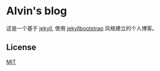 # Alvin's blog

这是一个基于 [jekyll](http://jekyllrb.com/), 使用 [jekyllbootstrap](http://jekyllbootstrap.com/) 风格建立的个人博客。

## License

[MIT](http://opensource.org/licenses/MIT)
